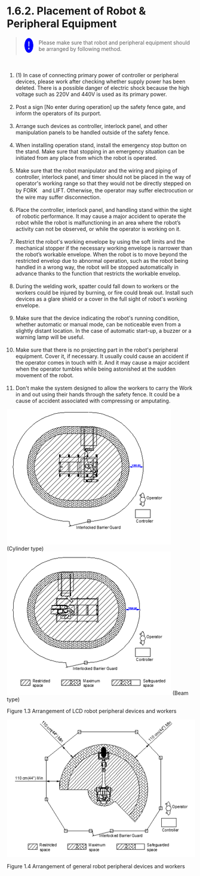 ﻿# 1.6.2. Placement of Robot & Peripheral Equipment

<blockquote>
<table border="0">
    <thead>
        <tr>
            <td>
            <div align="center">
              <img src="../../_assets/강제표시.png" width = 40 height = 40>
            </div>
            </td>
            <td colspan="4">Please make sure that robot and peripheral equipment should be arranged by following method.</td>
        </tr>
    </thead>
</table>  
</blockquote><br>



<ol style="list-style-type:decimal" start="1">
<li>(1)	In case of connecting primary power of controller or peripheral devices, please work after checking whether supply power has been deleted. There is a possible danger of electric shock because the high voltage such as 220V and 440V is used as its primary power. 
</li><br>
    <li>
Post a sign [No enter during operation] up the safety fence gate, and inform the operators of its purport. 
</li><br>
    <li>
Arrange such devices as controller, interlock panel, and other manipulation panels to be handled outside of the safety fence. 
</li><br>
    <li>
When installing operation stand, install the emergency stop button on the stand. Make sure that stopping in an emergency situation can be initiated from any place from which the robot is operated.
</li><br>
    <li>
Make sure that the robot manipulator and the wiring and piping of controller, interlock panel, and timer should not be placed in the way of operator's working range so that they would not be directly stepped on by FORK　and LIFT. Otherwise, the operator may suffer electrocution or the wire may suffer disconnection. 
</li><br>
    <li>
Place the controller, interlock panel, and handling stand within the sight of robotic performance. It may cause a major accident to operate the robot while the robot is malfunctioning in an area where the robot’s activity can not be observed, or while the operator is working on it.
</li><br>
    <li>
Restrict the robot's working envelope by using the soft limits and the mechanical stopper if the necessary working envelope is narrower than the robot’s workable envelope. When the robot is to move beyond the restricted envelop due to abnormal operation, such as the robot being handled in a wrong way, the robot will be stopped automatically in advance thanks to the function that restricts the workable envelop.
</li><br>
    <li>
During the welding work, spatter could fall down to workers or the workers could be injured by burning, or fire could break out. Install such devices as a glare shield or a cover in the full sight of robot's working envelope.
</li><br>
    <li>
Make sure that the device indicating the robot's running condition, whether automatic or manual mode, can be noticeable even from a slightly distant location. In the case of automatic start-up, a buzzer or a warning lamp will be useful.
</li><br>
    <li>
Make sure that there is no projecting part in the robot's peripheral equipment. Cover it, if necessary. It usually could cause an accident if the operator comes in touch with it. And it may cause a major accident when the operator tumbles while being astonished at the sudden movement of the robot.
</li><br>
    <li>
Don't make the system designed to allow the workers to carry the Work in and out using their hands through the safety fence. It could be a cause of accident associated with compressing or amputating. 
</li>
</ol>



![](../../_assets/그림_1.3_LCD용로봇주변장치와_작업자의배치_원통형.png)
(Cylinder type)
![](../../_assets/그림_1.3_LCD용로봇주변장치와_작업자의배치_빔형.png)
(Beam type)

Figure 1.3 Arrangement of LCD robot peripheral devices and workers


![](../../_assets/그림_1.4_산업로봇주변장치와_작업자의배치.png)

Figure 1.4 Arrangement of general robot peripheral devices and workers
